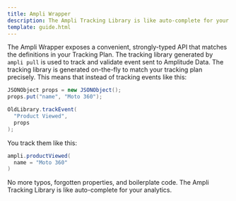 ```yaml
---
title: Ampli Wrapper
description: The Ampli Tracking Library is like auto-complete for your analytics.
template: guide.html
---
```


The Ampli Wrapper exposes a convenient, strongly-typed API that matches the definitions in your Tracking Plan. The tracking library generated by `ampli pull` is used to track and validate event sent to Amplitude Data. The tracking library is generated on-the-fly to match your tracking plan precisely. This means that instead of tracking events like this:

```java
JSONObject props = new JSONObject();
props.put("name", "Moto 360");

OldLibrary.trackEvent(
  "Product Viewed",
  props
);
```

You track them like this:

```java
ampli.productViewed(
  name = "Moto 360"
)
```

No more typos, forgotten properties, and boilerplate code. The Ampli Tracking Library is like auto-complete for your analytics.